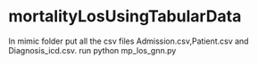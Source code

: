 # mortalityLosUsingTabularData
In mimic folder put all the csv files Admission.csv,Patient.csv and Diagnosis_icd.csv.
run python mp_los_gnn.py
